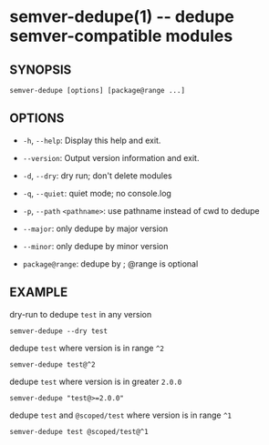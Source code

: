 # semver-dedupe(1) -- dedupe semver-compatible modules

## SYNOPSIS

    semver-dedupe [options] [package@range ...]

## OPTIONS

* `-h`, `--help`:
  Display this help and exit.

* `--version`:
  Output version information and exit.

* `-d`, `--dry`:
  dry run; don't delete modules

* `-q`, `--quiet`:
  quiet mode; no console.log

* `-p`, `--path` `<pathname>`:
  use pathname instead of cwd to dedupe

* `--major`:
  only dedupe by major version

* `--minor`:
  only dedupe by minor version

* `package@range`:
  dedupe <package> by <range>; @range is optional

## EXAMPLE

dry-run to dedupe `test` in any version

    semver-dedupe --dry test

dedupe `test` where version is in range `^2`

    semver-dedupe test@^2

dedupe `test` where version is in greater `2.0.0`

    semver-dedupe "test@>=2.0.0"

dedupe `test` and `@scoped/test` where version is in range `^1`                        

    semver-dedupe test @scoped/test@^1
